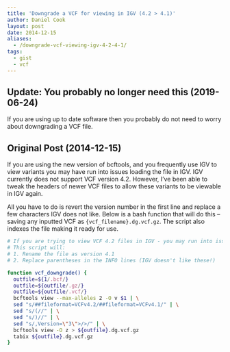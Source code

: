 ```yaml
---
title: 'Downgrade a VCF for viewing in IGV (4.2 > 4.1)'
author: Daniel Cook
layout: post
date: 2014-12-15
aliases:
  - /downgrade-vcf-viewing-igv-4-2-4-1/
tags:
  - gist
  - vcf
---
```


## Update: You probably no longer need this (2019-06-24)

If you are using up to date software then you probably do not need to worry about downgrading a VCF file.

## Original Post (2014-12-15)

If you are using the new version of bcftools, and you frequently use IGV to view variants you may have run into issues loading the file in IGV. IGV currently does not support VCF version 4.2. However, I&#8217;ve been able to tweak the headers of newer VCF files to allow these variants to be viewable in IGV again.

All you have to do is revert the version number in the first line and replace a few characters IGV does not like. Below is a bash function that will do this &#8211; saving any inputted VCF as `{vcf_filename}.dg.vcf.gz`. The script also indexes the file making it ready for use.

```bash
# If you are trying to view VCF 4.2 files in IGV - you may run into issues. This function might help you.
# This script will:
# 1. Rename the file as version 4.1
# 2. Replace parentheses in the INFO lines (IGV doesn't like these!)

function vcf_downgrade() {
  outfile=${1/.bcf/}
  outfile=${outfile/.gz/}
  outfile=${outfile/.vcf/}
  bcftools view --max-alleles 2 -O v $1 | \
  sed "s/##fileformat=VCFv4.2/##fileformat=VCFv4.1/" | \
  sed "s/(//" | \
  sed "s/)//" | \
  sed "s/,Version=\"3\">/>/" | \
  bcftools view -O z > ${outfile}.dg.vcf.gz
  tabix ${outfile}.dg.vcf.gz
}

```